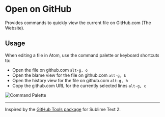 # Open on GitHub

Provides commands to quickly view the current file on GitHub.com (The Website).

## Usage

When editing a file in Atom, use the command palette or keyboard shortcuts to:

- Open the file on github.com `alt-g, o`
- Open the blame view for the file on github.com `alt-g, b`
- Open the history view for the file on github.com `alt-g, h`
- Copy the github.com URL for the currently selected lines `alt-g, c`

![Command Palette](https://f.cloud.github.com/assets/2988/1764166/fccd1c42-6721-11e3-9e7c-e3599bdf45ce.png)

---

Inspired by the [GitHub Tools package][github-tools] for Sublime Text 2.

[github-tools]: https://github.com/temochka/sublime-text-2-github-tools
